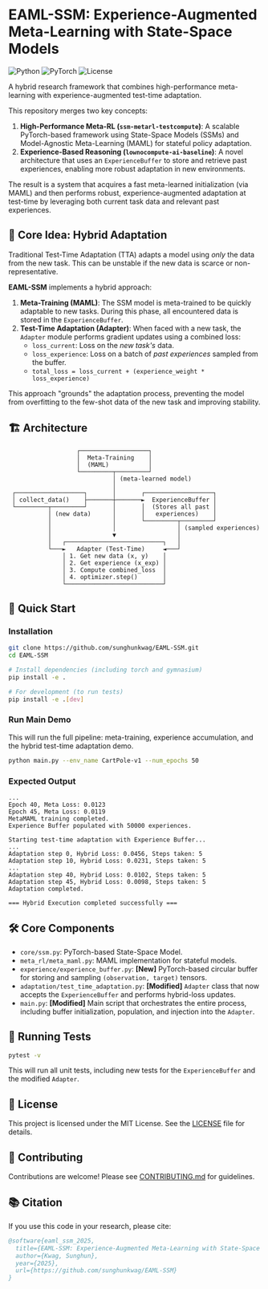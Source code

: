 # EAML-SSM: Experience-Augmented Meta-Learning with State-Space Models

![Python](https://img.shields.io/badge/python-3.8+-blue.svg)
![PyTorch](https://img.shields.io/badge/PyTorch-1.9+-ee4c2c.svg)
![License](https://img.shields.io/badge/license-MIT-green.svg)

A hybrid research framework that combines high-performance meta-learning with experience-augmented test-time adaptation.

This repository merges two key concepts:

1. **High-Performance Meta-RL (`ssm-metarl-testcompute`)**: A scalable PyTorch-based framework using State-Space Models (SSMs) and Model-Agnostic Meta-Learning (MAML) for stateful policy adaptation.
2. **Experience-Based Reasoning (`lownocompute-ai-baseline`)**: A novel architecture that uses an `ExperienceBuffer` to store and retrieve past experiences, enabling more robust adaptation in new environments.

The result is a system that acquires a fast meta-learned initialization (via MAML) and then performs robust, experience-augmented adaptation at test-time by leveraging both current task data and relevant past experiences.

## 🎯 Core Idea: Hybrid Adaptation

Traditional Test-Time Adaptation (TTA) adapts a model using *only* the data from the new task. This can be unstable if the new data is scarce or non-representative.

**EAML-SSM** implements a hybrid approach:

1. **Meta-Training (MAML)**: The SSM model is meta-trained to be quickly adaptable to new tasks. During this phase, all encountered data is stored in the `ExperienceBuffer`.
2. **Test-Time Adaptation (Adapter)**: When faced with a new task, the `Adapter` module performs gradient updates using a combined loss:
   - `loss_current`: Loss on the *new task's* data.
   - `loss_experience`: Loss on a batch of *past experiences* sampled from the buffer.
   - `total_loss = loss_current + (experience_weight * loss_experience)`

This approach "grounds" the adaptation process, preventing the model from overfitting to the few-shot data of the new task and improving stability.

## 🏗️ Architecture

```
                   ┌───────────────────┐
                   │  Meta-Training    │
                   │  (MAML)           │
                   └─────────┬─────────┘
                             │ (meta-learned model)
                             │
 ┌───────────────────┐       │       ┌───────────────────┐
 │ collect_data()    ├───────┼───────►  ExperienceBuffer │
 └─────────┬─────────┘       │       │  (Stores all past │
           │ (new data)      │       │   experiences)    │
           │                 │       └─────────┬─────────┘
           │                 │                 │ (sampled experiences)
           │                 ▼                 │
           │   ┌───────────────────────────┐   │
           └───►   Adapter (Test-Time)     ◄───┘
               │ 1. Get new data (x, y)    │
               │ 2. Get experience (x_exp) │
               │ 3. Compute combined_loss  │
               │ 4. optimizer.step()       │
               └───────────────────────────┘
```

## 🚀 Quick Start

### Installation

```bash
git clone https://github.com/sunghunkwag/EAML-SSM.git
cd EAML-SSM

# Install dependencies (including torch and gymnasium)
pip install -e .

# For development (to run tests)
pip install -e .[dev]
```

### Run Main Demo

This will run the full pipeline: meta-training, experience accumulation, and the hybrid test-time adaptation demo.

```bash
python main.py --env_name CartPole-v1 --num_epochs 50
```

### Expected Output

```
...
Epoch 40, Meta Loss: 0.0123
Epoch 45, Meta Loss: 0.0119
MetaMAML training completed.
Experience Buffer populated with 50000 experiences.

Starting test-time adaptation with Experience Buffer...
...
Adaptation step 0, Hybrid Loss: 0.0456, Steps taken: 5
Adaptation step 10, Hybrid Loss: 0.0231, Steps taken: 5
...
Adaptation step 40, Hybrid Loss: 0.0102, Steps taken: 5
Adaptation step 45, Hybrid Loss: 0.0098, Steps taken: 5
Adaptation completed.

=== Hybrid Execution completed successfully ===
```

## 🛠️ Core Components

- `core/ssm.py`: PyTorch-based State-Space Model.
- `meta_rl/meta_maml.py`: MAML implementation for stateful models.
- `experience/experience_buffer.py`: **[New]** PyTorch-based circular buffer for storing and sampling `(observation, target)` tensors.
- `adaptation/test_time_adaptation.py`: **[Modified]** `Adapter` class that now accepts the `ExperienceBuffer` and performs hybrid-loss updates.
- `main.py`: **[Modified]** Main script that orchestrates the entire process, including buffer initialization, population, and injection into the `Adapter`.

## 🧪 Running Tests

```bash
pytest -v
```

This will run all unit tests, including new tests for the `ExperienceBuffer` and the modified `Adapter`.

## 📄 License

This project is licensed under the MIT License. See the [LICENSE](LICENSE) file for details.

## 🤝 Contributing

Contributions are welcome! Please see [CONTRIBUTING.md](CONTRIBUTING.md) for guidelines.

## 📚 Citation

If you use this code in your research, please cite:

```bibtex
@software{eaml_ssm_2025,
  title={EAML-SSM: Experience-Augmented Meta-Learning with State-Space Models},
  author={Kwag, Sunghun},
  year={2025},
  url={https://github.com/sunghunkwag/EAML-SSM}
}
```

